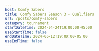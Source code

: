 ```yaml
---
host: Comfy Sabers
title: Comfy Sabers Season 3 - Qualifiers
url: /posts/comfy-sabers
category: tournament
startDateTime: 2024-04-24T19:00:00-05:00
useStartTime: false
endDateTime: 2024-05-12T19:00:00-05:00
useEndTime: false
---
```

